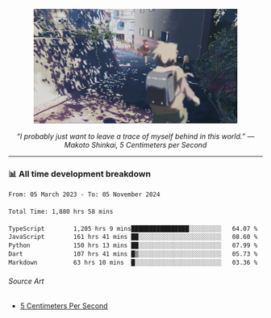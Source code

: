 <p align="center"><img src="asset/header.jpg" width="80%"/></p>
<p align="center"><i>“I probably just want to leave a trace of myself behind in this world.” ― Makoto Shinkai, 5 Centimeters per Second</i></p>

---
<!--
<details>
  <summary>📃 My Resume</summary>

### Education

- 📖 **Computer Science**\
📆 10/2021 - present\
📍 **Thang Long University** - Hoang Mai, Hanoi, Vietnam

### Experience

<img align="right" src="https://img.shields.io/badge/Figma-F24E1E?style=flat&logo=figma&logoColor=white"/>
<img align="right" src="https://img.shields.io/badge/node.js-6DA55F?style=flat&logo=node.js&logoColor=white"/>
<img align="right" src="https://img.shields.io/badge/Next.js-black?style=flat&logo=next.js&logoColor=white"/>
<img align="right" src="https://img.shields.io/badge/TypeScript-007ACC?style=flat&logo=typescript&logoColor=white"/>


- 👨‍💻 **Frontend Web Intern**\
📆 07/2023 - present\
📍 **MQ ICT Solutions** - Hoang Mai, Hanoi, Vietnam
</details> 
-->

### 📊 All time development breakdown

<!--START_SECTION:waka-->

```txt
From: 05 March 2023 - To: 05 November 2024

Total Time: 1,880 hrs 58 mins

TypeScript        1,205 hrs 9 mins████████████████░░░░░░░░░   64.07 %
JavaScript        161 hrs 41 mins ██░░░░░░░░░░░░░░░░░░░░░░░   08.60 %
Python            150 hrs 13 mins ██░░░░░░░░░░░░░░░░░░░░░░░   07.99 %
Dart              107 hrs 41 mins █▒░░░░░░░░░░░░░░░░░░░░░░░   05.73 %
Markdown          63 hrs 10 mins  █░░░░░░░░░░░░░░░░░░░░░░░░   03.36 %
```

<!--END_SECTION:waka-->

###### Source Art

-  [5 Centimeters Per Second](https://wallhaven.cc/w/nrowq1)


